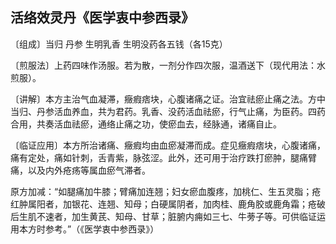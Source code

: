 ## 活络效灵丹《医学衷中参西录》

〔组成〕当归 丹参 生明乳香 生明没药各五钱（各15克）

〔煎服法〕上药四味作汤服。若为散，一剂分作四次服，温酒送下（现代用法：水煎服）。

〔讲解〕本方主治气血凝滞，癥瘕痞块，心腹诸痛之证。治宜祛瘀止痛之法。方中当归、丹参活血养血，共为君药。乳香、没药活血祛瘀，行气止痛，为臣药。四药合用，共奏活血祛瘀，通络止痛之功，使瘀血去，经脉通，诸痛自止。

〔临证应用〕本方所治诸痛、癥瘕均由血瘀凝滞而成。症见癥瘕痞块，心腹诸痛，痛有定处，痛如针刺，舌青紫，脉弦涩。此外，还可用于治疗跌打瘀肿，腿痛臂痛，以及内外疮疡等属血瘀气滞者。

原方加减：“如腿痛加牛膝；臂痛加连翘；妇女瘀血腹疼，加桃仁、生五灵脂；疮红肿属阳者，加银花、连翘、知母；白硬属阴者，加肉桂、鹿角胶或鹿角霜；疮破后生肌不速者，加生黄芪、知母、甘草；脏腑内痈如三七、牛蒡子等。可供临证运用本方时参考。”（《医学衷中参西录》）

